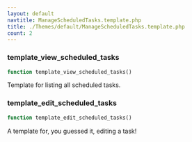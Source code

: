 ```yaml
---
layout: default
navtitle: ManageScheduledTasks.template.php
title: ./Themes/default/ManageScheduledTasks.template.php
count: 2
---
```


### template_view_scheduled_tasks

```php
function template_view_scheduled_tasks()
```
Template for listing all scheduled tasks.



### template_edit_scheduled_tasks

```php
function template_edit_scheduled_tasks()
```
A template for, you guessed it, editing a task!



